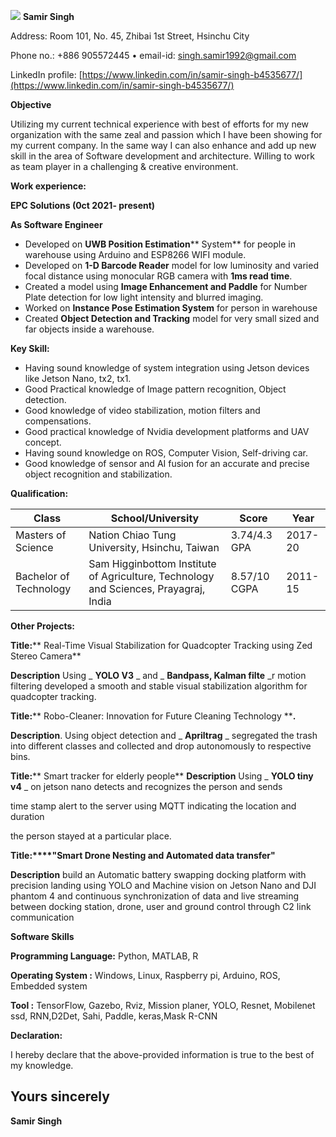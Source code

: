 ![](RackMultipart20220329-4-iiddgl_html_5ab6f0812b3f593b.jpg) **Samir Singh**

Address: Room 101, No. 45, Zhibai 1st Street, Hsinchu City

Phone no.: +886 905572445 • email-id:  [singh.samir1992@gmail.com](mailto:singh.samir1992@gmail.com)

LinkedIn profile: [https://www.linkedin.com/in/samir-singh-b4535677/](https://www.linkedin.com/in/samir-singh-b4535677/)

**Objective**

Utilizing my current technical experience with best of efforts for my new organization with the same zeal and passion which I have been showing for my current company. In the same way I can also enhance and add up new skill in the area of Software development and architecture. Willing to work as team player in a challenging &amp; creative environment.

**Work experience:**

**EPC Solutions (0ct 2021- present)**

**As Software Engineer**

- Developed on **UWB Position Estimation**** System** for people in warehouse using Arduino and ESP8266 WIFI module.
- Developed on **1-D Barcode Reader** model for low luminosity and varied focal distance using monocular RGB camera with **1ms read time**.
- Created a model using **Image Enhancement and Paddle** for Number Plate detection for low light intensity and blurred imaging.
- Worked on **Instance Pose Estimation System** for person in warehouse
- Created **Object Detection and Tracking** model for very small sized and far objects inside a warehouse.

**Key Skill:**

- Having sound knowledge of system integration using Jetson devices like Jetson Nano, tx2, tx1.
- Good Practical knowledge of Image pattern recognition, Object detection.
- Good knowledge of video stabilization, motion filters and compensations.
- Good practical knowledge of Nvidia development platforms and UAV concept.
- Having sound knowledge on ROS, Computer Vision, Self-driving car.
- Good knowledge of sensor and AI fusion for an accurate and precise object recognition and stabilization.

**Qualification:**

| **Class** | **School/University** | **Score** | **Year** |
| --- | --- | --- | --- |
| Masters of Science | Nation Chiao Tung University, Hsinchu, Taiwan | 3.74/4.3 GPA | 2017-20 |
| Bachelor of Technology | Sam Higginbottom Institute of Agriculture, Technology and Sciences, Prayagraj, India | 8.57/10 CGPA | 2011-15 |

**Other Projects:**

**Title:**** Real-Time Visual Stabilization for Quadcopter Tracking using Zed Stereo Camera**

**Description** Using _ **YOLO V3** _ and _ **Bandpass, Kalman filte** _r motion filtering developed a smooth and stable visual stabilization algorithm for quadcopter tracking.

**Title:**** Robo-Cleaner: Innovation for Future Cleaning Technology ****.**

**Description**. Using object detection and _ **Apriltrag** _ segregated the trash into different classes and collected and drop autonomously to respective bins.

**Title:**** Smart tracker for elderly people**
**Description** Using _ **YOLO tiny v4** _ on jetson nano detects and recognizes the person and sends

time stamp alert to the server using MQTT indicating the location and duration

the person stayed at a particular place.

**Title:****&quot;Smart Drone Nesting and Automated data transfer&quot;**

**Description** build an Automatic battery swapping docking platform with precision landing using YOLO and Machine vision on Jetson Nano and DJI phantom 4 and continuous synchronization of data and live streaming between docking station, drone, user and ground control through C2 link communication

**Software Skills**

**Programming Language:** Python, MATLAB, R

**Operating System :** Windows, Linux, Raspberry pi, Arduino, ROS, Embedded system

**Tool :** TensorFlow, Gazebo, Rviz, Mission planer, YOLO, Resnet, Mobilenet ssd, RNN,D2Det, Sahi, Paddle, keras,Mask R-CNN

**Declaration:**

I hereby declare that the above-provided information is true to the best of my knowledge.

##

## Yours sincerely

**Samir Singh**
